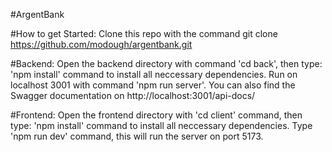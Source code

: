 #ArgentBank

#How to get Started:
Clone this repo with the command git clone https://github.com/modough/argentbank.git

#Backend:
Open the backend directory with command 'cd back', then type: 'npm install' command to install all neccessary dependencies.
Run on localhost 3001 with command 'npm run server'.
You can also find the Swagger documentation on
http://localhost:3001/api-docs/

#Frontend:
Open the frontend directory with 'cd client' command, then type:
'npm install' command to install all neccessary dependencies.
Type 'npm run dev' command, this will run the server on port 5173.
